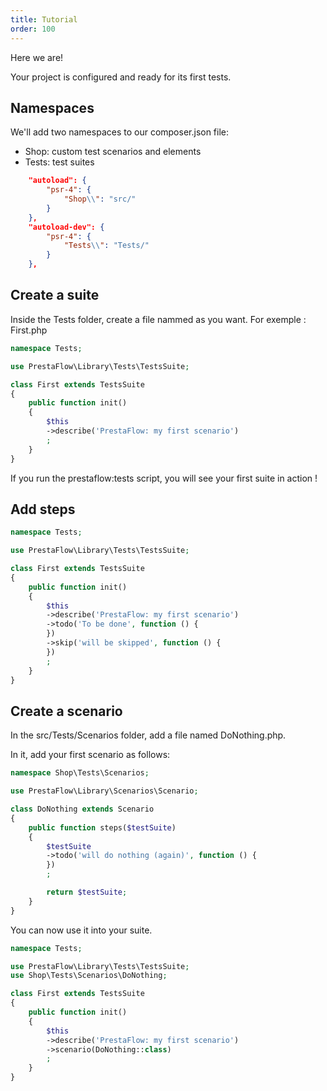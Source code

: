 ```yaml
---
title: Tutorial
order: 100
---
```


Here we are!

Your project is configured and ready for its first tests.

## Namespaces

We'll add two namespaces to our composer.json file:
- Shop: custom test scenarios and elements
- Tests: test suites

```json
    "autoload": {
        "psr-4": {
            "Shop\\": "src/"
        }
    },
    "autoload-dev": {
        "psr-4": {
            "Tests\\": "Tests/"
        }
    },
```

## Create a suite

Inside the Tests folder, create a file nammed as you want. For exemple : First.php

```php
namespace Tests;

use PrestaFlow\Library\Tests\TestsSuite;

class First extends TestsSuite
{
    public function init()
    {
        $this
        ->describe('PrestaFlow: my first scenario')
        ;
    }
}
```

If you run the prestaflow:tests script, you will see your first suite in action !

## Add steps

```php
namespace Tests;

use PrestaFlow\Library\Tests\TestsSuite;

class First extends TestsSuite
{
    public function init()
    {
        $this
        ->describe('PrestaFlow: my first scenario')
        ->todo('To be done', function () {
        })
        ->skip('will be skipped', function () {
        })
        ;
    }
}
```

## Create a scenario

In the src/Tests/Scenarios folder, add a file named DoNothing.php.

In it, add your first scenario as follows:

```php
namespace Shop\Tests\Scenarios;

use PrestaFlow\Library\Scenarios\Scenario;

class DoNothing extends Scenario
{
    public function steps($testSuite)
    {
        $testSuite
        ->todo('will do nothing (again)', function () {
        })
        ;

        return $testSuite;
    }
}
```

You can now use it into your suite.

```php
namespace Tests;

use PrestaFlow\Library\Tests\TestsSuite;
use Shop\Tests\Scenarios\DoNothing;

class First extends TestsSuite
{
    public function init()
    {
        $this
        ->describe('PrestaFlow: my first scenario')
        ->scenario(DoNothing::class)
        ;
    }
}
```
